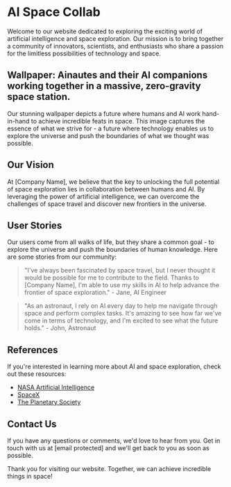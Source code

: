 <!--font:Montserrat-->

# AI Space Collab

Welcome to our website dedicated to exploring the exciting world of artificial intelligence and space exploration. Our mission is to bring together a community of innovators, scientists, and enthusiasts who share a passion for the limitless possibilities of technology and space.

## Wallpaper: Ainautes and their AI companions working together in a massive, zero-gravity space station.

Our stunning wallpaper depicts a future where humans and AI work hand-in-hand to achieve incredible feats in space. This image captures the essence of what we strive for - a future where technology enables us to explore the universe and push the boundaries of what we thought was possible.

## Our Vision

At [Company Name], we believe that the key to unlocking the full potential of space exploration lies in collaboration between humans and AI. By leveraging the power of artificial intelligence, we can overcome the challenges of space travel and discover new frontiers in the universe.

## User Stories

Our users come from all walks of life, but they share a common goal - to explore the universe and push the boundaries of human knowledge. Here are some stories from our community:

> "I've always been fascinated by space travel, but I never thought it would be possible for me to contribute to the field. Thanks to [Company Name], I'm able to use my skills in AI to help advance the frontier of space exploration." - Jane, AI Engineer

> "As an astronaut, I rely on AI every day to help me navigate through space and perform complex tasks. It's amazing to see how far we've come in terms of technology, and I'm excited to see what the future holds." - John, Astronaut

## References

If you're interested in learning more about AI and space exploration, check out these resources:

- [NASA Artificial Intelligence](#)
- [SpaceX](#)
- [The Planetary Society](#)

## Contact Us

If you have any questions or comments, we'd love to hear from you. Get in touch with us at [email protected] and we'll get back to you as soon as possible.

Thank you for visiting our website. Together, we can achieve incredible things in space!

<!--

Write me content for website with wallpaper which alt text is:

"Ainautes and their AI companions working together in a massive, zero-gravity space station."

The name/title of the page should not be 1:1 copy of the alt text but rather a real content of the website which is using this wallpaper.

- Use markdown format 
- Start with heading
- Heading should be short and concise
- The content should look like a real website 
- The website should not be about the wallpaper, wallpaper is just a related background
- Heading should be contain work "wallpaper" or "background"
- Include real sections like references, contact, user stories, etc. use things relevant to the page purpose.
- Feel free to use structure like headings, bullets, numbering, blockquotes, paragraphs, horizontal lines, etc.
- You can use formatting like bold or _italic_
- You can include UTF-8 emojis
- Links should be only #hash anchors (and you can refer to the document itself)
- Do not include images


---


# Collaborating with AI Companions in Space

Welcome to our website dedicated to exploring the exciting world of artificial intelligence and space exploration. Our mission is to bring together a community of innovators, scientists, and enthusiasts who share a passion for the limitless possibilities of technology and space.

## Wallpaper: Ainautes and their AI companions working together in a massive, zero-gravity space station.

Our stunning wallpaper depicts a future where humans and AI work hand-in-hand to achieve incredible feats in space. This image captures the essence of what we strive for - a future where technology enables us to explore the universe and push the boundaries of what we thought was possible.

## Our Vision

At [Company Name], we believe that the key to unlocking the full potential of space exploration lies in collaboration between humans and AI. By leveraging the power of artificial intelligence, we can overcome the challenges of space travel and discover new frontiers in the universe.

## User Stories

Our users come from all walks of life, but they share a common goal - to explore the universe and push the boundaries of human knowledge. Here are some stories from our community:

> "I've always been fascinated by space travel, but I never thought it would be possible for me to contribute to the field. Thanks to [Company Name], I'm able to use my skills in AI to help advance the frontier of space exploration." - Jane, AI Engineer

> "As an astronaut, I rely on AI every day to help me navigate through space and perform complex tasks. It's amazing to see how far we've come in terms of technology, and I'm excited to see what the future holds." - John, Astronaut

## References

If you're interested in learning more about AI and space exploration, check out these resources:

- [NASA Artificial Intelligence](#)
- [SpaceX](#)
- [The Planetary Society](#)

## Contact Us

If you have any questions or comments, we'd love to hear from you. Get in touch with us at [email protected] and we'll get back to you as soon as possible.

Thank you for visiting our website. Together, we can achieve incredible things in space!


---


Write me a Google font which is best fitting for the website.

Pick from the list:
- Lobster
- Open Sans
- Cinzel
- Orbitron
- Cormorant Garamond
- Poppins
- Futura
- Montserrat
- Roboto
- Cinzel Decorative
- Inter
- Dancing Script
- Alegreya
- Playfair Display
- Lato
- IBM Plex Sans
- Barlow Condensed
- Great Vibes
- Creepster
- Exo 2
- Cabin
- Raleway


Write just the font name nothing else.


---


Montserrat

-->
